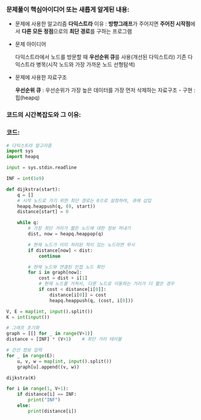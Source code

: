 ### 문제풀이 핵심아이디어 또는 새롭게 알게된 내용:
- 문제에 사용한 알고리즘
**다익스트라**
    이유 : **방향그래프**가 주어지면 **주어진 시작점**에서 **다른 모든 정점**으로의 **최단 경로**를 구하는 프로그램


- 문제 아이디어

    다익스트라에서 노드를 방문할 때 **우선순위 큐**를 사용(개선된 다익스트라)
    기존 다익스트라 병목(시작 노드와 가장 가까운 노드 선형탐색)


- 문제에 사용한 자료구조

    **우선순위 큐** : 우선순위가 가장 높은 데이터를 가장 먼저 삭제하는 자료구조 - 구현 : 힙(heapq)
 
### 코드의 시간복잡도와 그 이유:



### 코드:
```python
# 다익스트라 알고리즘
import sys
import heapq

input = sys.stdin.readline

INF = int(1e9)

def dijkstra(start):
    q = []
    # 시작 노드로 가기 위한 최단 경로는 0으로 설정하여, 큐에 삽입
    heapq.heappush(q, (0, start))
    distance[start] = 0

    while q:
        # 가장 최단 거리가 짧은 노드에 대한 정보 꺼내기
        dist, now = heapq.heappop(q)

        # 현재 노드가 이미 처리된 적이 있는 노드라면 무시
        if distance[now] < dist:
            continue

        # 현재 노드와 연결된 인접 노드 확인
        for i in graph[now]:
            cost = dist + i[1]
            # 현재 노드를 거쳐서, 다른 노드로 이동하는 거리가 더 짧은 경우
            if cost < distance[i[0]]:
                distance[i[0]] = cost
                heapq.heappush(q, (cost, i[0]))

V, E = map(int, input().split())
K = int(input())

# 그래프 초기화
graph = [[] for _ in range(V+1)]
distance = [INF] * (V+1)    # 최단 거리 테이블

# 간선 정보 입력
for _ in range(E):
    u, v, w = map(int, input().split())
    graph[u].append((v, w))

dijkstra(K)

for i in range(1, V+1):
    if distance[i] == INF:
        print("INF")
    else:
        print(distance[i])
```
